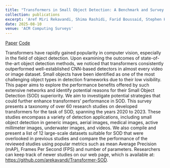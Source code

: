 ```yaml
---
title: "Transformers in Small Object Detection: A Benchmark and Survey of State-of-the-Art"
collection: publications
excerpt: 'Aref Miri Rekavandi, Shima Rashidi, Farid Boussaid, Stephen Hoefs, Emre Akbas, Mohammed Bennamoun'
date: 2025-08-10
venue: 'ACM Computing Surveys'
---
```

[Paper](https://dl.acm.org/doi/abs/10.1145/3758090) [Code](https://github.com/arekavandi/Transformer-SOD)

Transformers have rapidly gained popularity in computer vision, especially in the field of object detection. Upon examining the outcomes of state-of-the-art object detection methods, we noticed that transformers consistently outperformed well-established CNN-based detectors in almost every video or image dataset. Small objects have been identified as one of the most challenging object types in detection frameworks due to their low visibility. This paper aims to explore the performance benefits offered by such extensive networks and identify potential reasons for their Small Object Detection (SOD) superiority. We aim to investigate potential strategies that could further enhance transformers’ performance in SOD. This survey presents a taxonomy of over 60 research studies on developed transformers for the task of SOD, spanning the years 2020 to 2023. These studies encompass a variety of detection applications, including small object detection in generic images, aerial images, medical images, active millimeter images, underwater images, and videos. We also compile and present a list of 12 large-scale datasets suitable for SOD that were overlooked in previous studies and compare the performance of the reviewed studies using popular metrics such as mean Average Precision (mAP), Frames Per Second (FPS) and number of parameters. Researchers can keep track of newer studies on our web page, which is available at: https://github.com/arekavandi/Transformer-SOD.



